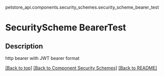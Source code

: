 petstore_api.components.security_schemes.security_scheme_bearer_test
# SecurityScheme BearerTest

## Description
http bearer with JWT bearer format

[[Back to top]](#top) [[Back to Component Security Schemes]](../../../README.md#Component-Security-Schemes) [[Back to README]](../../../README.md)
